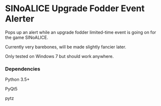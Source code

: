 # SINoALICE Upgrade Fodder Event Alerter
Pops up an alert while an upgrade fodder limited-time event is going on for the game SINoALICE.

Currently very barebones, will be made slightly fancier later.

Only tested on Windows 7 but should work anywhere.

### Dependencies
Python 3.5+

PyQt5

pytz
